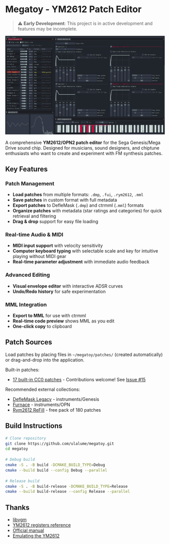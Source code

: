 # Megatoy - YM2612 Patch Editor

> ⚠️ **Early Development**: This project is in active development and features may be incomplete.

![Screenshot](https://raw.githubusercontent.com/ulalume/megatoy/main/docs/screenshot.png)

A comprehensive **YM2612/OPN2 patch editor** for the Sega Genesis/Mega Drive sound chip. Designed for musicians, sound designers, and chiptune enthusiasts who want to create and experiment with FM synthesis patches.

## Key Features

### Patch Management

- **Load patches** from multiple formats: `.dmp`, `.fui`, `.rym2612`, `.mml`
- **Save patches** in custom format with full metadata
- **Export patches** to DefleMask (`.dmp`) and ctrmml (`.mml`) formats
- **Organize patches** with metadata (star ratings and categories) for quick retrieval and filtering
- **Drag & drop** support for easy file loading

### Real-time Audio & MIDI

- **MIDI input support** with velocity sensitivity
- **Computer keyboard typing** with selectable scale and key for intuitive playing without MIDI gear
- **Real-time parameter adjustment** with immediate audio feedback

### Advanced Editing

- **Visual envelope editor** with interactive ADSR curves
- **Undo/Redo history** for safe experimentation

### MML Integration

- **Export to MML** for use with ctrmml
- **Real-time code preview** shows MML as you edit
- **One-click copy** to clipboard

## Patch Sources

Load patches by placing files in `~/megatoy/patches/` (created automatically) or drag-and-drop into the application.

Built-in patches:

- [17 built-in CC0 patches](https://github.com/ulalume/megatoy/tree/main/assets/presets) - Contributions welcome! See [Issue #15](https://github.com/ulalume/megatoy/issues/15)

Recommended external collections:

- [DefleMask Legacy](https://www.deflemask.com/get_legacy/) - instruments/Genesis
- [Furnace](https://github.com/tildearrow/furnace) - instruments/OPN
- [Rym2612 ReFill](https://www.inphonik.com/press/press-release-rym2612-refill/) - free pack of 180 patches

## Build Instructions

```bash
# Clone repository
git clone https://github.com/ulalume/megatoy.git
cd megatoy

# Debug build
cmake -S . -B build -DCMAKE_BUILD_TYPE=Debug
cmake --build build --config Debug --parallel

# Release build
cmake -S . -B build-release -DCMAKE_BUILD_TYPE=Release
cmake --build build-release --config Release --parallel
```

## Thanks

- [libvgm](https://github.com/ValleyBell/libvgm/)
- [YM2612 registers reference](https://plutiedev.com/ym2612-registers)
- [Official manual](https://segaretro.org/images/e/ef/YM2612_manual.pdf)
- [Emulating the YM2612](https://jsgroth.dev/blog/posts/emulating-ym2612-part-1/)
